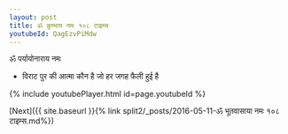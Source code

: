 ```yaml
---
layout: post
title: ॐ कुम्भाय नमः १०८ टाइम्स
youtubeId: QagEzvPiMdw
---
```

 
 
 ॐ पर्यायोनाराय नमः  
 
 -  विराट पुर की आत्मा कौन है जो हर जगह फैली हुई है 
 
  
 
  
 
 
 
 
 
 


{% include youtubePlayer.html id=page.youtubeId %}
 
[Next]({{ site.baseurl }}{% link  split2/_posts/2016-05-11-ॐ भूतवासाया नमः १०८ टाइम्स.md%})
 
